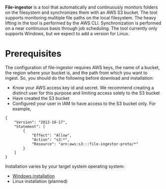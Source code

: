 **File-ingestor** is a tool that automatically and continuously monitors folders on the filesystem and synchronizes them with an AWS S3 bucket. The tool supports monitoring mulitiple file paths on the local filesystem. The heavy lifting in the tool is performed by the AWS CLI. Synchronization is performed on a near continuous basis through job scheduling. The tool currently only supports Windows, but we expect to add a version for Linux.

Prerequisites
============
The configuration of file-ingestor requires AWS keys, the name of a bucket, the region where your bucket is, and the path from which you want to ingest. So, you should do the following before download and installation:
* Know your AWS access key id and secret. We recommend creating a distinct user for this purpose and limiting access solely to the S3 bucket
* Have created the S3 bucket
* Configured your user in IAM to have access to the S3 bucket only. For example,
```
{
    "Version": "2012-10-17",
    "Statement": [
        {
            "Effect": "Allow",
            "Action": "s3:*",
            "Resource": "arn:aws:s3:::file-ingestor-proto/*"
        }
    ]
}
```

Installation varies by your target system operating system:
* [Windows installation](Windows/README.md)
* Linux installation (planned)
